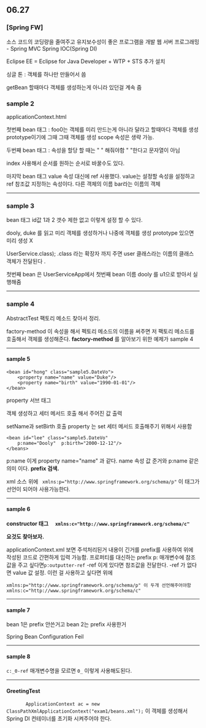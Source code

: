 ## 06.27

  ### [Spring FW] 

소스 코드의 코딩량을 줄여주고 유지보수성이 좋은 프로그램을 개발
 웹 서버 프로그래밍 - Spring MVC 
		   					    Spring IOC(Spring DI)

 Eclipse EE = Eclipse for Java Developer + WTP + STS 추가 설치 

싱글 톤 : 객체를 하나만 만들어서 씀 

getBean 할때마다 객체를 생성하는게 아니라 있던걸 계속 줌 

### sample 2

applicationContext.html

첫번째 bean 태그 : foo0는 객체를 미리 만드는게 아니라 달라고 할때마다 객체를 생성 prototype이기에 그때 그때 객체를 생성 scope 속성은 생략 가능. 

두번째 bean 태그 : 속성을 할당 할 때는 " " 해줘야함 " "한다고 문자열이 아님 

index 사용해서 순서를 원하는 순서로 바꿀수도 있다. 

마지막 bean 태그 value 속성 대신에 ref 사용했다.  value는 설정할 속성을 설정하고 ref 참조값 지정하는 속성이다. 다른 객체의 이름 bar라는 이름의 객체

--------

### sample 3 

bean 태그 id값 1과 2 갯수 제한 없고 이렇게 설정 할 수 있다. 

dooly, duke 를 읽고 미리 객체를 생성하거나 나중에 객체를 생성 prototype 있으면 미리 생성 X 

UserService.class); .class 라는 확장자 까지 주면 user 클래스라는 이름의  클래스 객체가 전달된다 .

첫번째 bean 은 UserServiceApp에서 첫번째 bean 이름 dooly 를 u1으로 받아서 실행해줌 

-------

### sample 4

AbstractTest  팩토리 메소드 찾아서 정리. 

 factory-method 이 속성을 해서 펙토리 메소드의 이름을 써주면 저 팩토리 메소드를 호출해서 객체를 생성해준다. **factory-method** 를 알아보기 위한 예제가 sample 4

-------

#### sample 5

```
<bean id="hong" class="sample5.DateVo">
	<property name="name" value="Duke"/>
	<property name="birth" value="1990-01-01"/>
</bean>
```

property 서브 태그 

객체 생성하고 세터 메서드 호출 해서 주어진 값 출력 

setName과 setBirth 호출 property 는 set 세터 메서드 호출해주기 위해서 사용함 

```
<bean id="lee" class="sample5.DateVo" 
	p:name="Dooly"  p:birth="2000-12-12"/>
</beans>
```

p:name 이게 property name="name" 과 같다. name 속성 값 준거와 p:name 같은 의미 이다. **prefix 검색.** 

xml 소스 위에 `	xmlns:p="http://www.springframework.org/schema/p"` 이 태그가 선언이 되어야 사용가능한다. 

----

#### sample 6 

**constructor 태그 `	xmlns:c="http://www.springframework.org/schema/c"`** 

**요것도 찾아보자.** 

applicationContext.xml 보면 주석처리된거 내용이 긴거를 prefix를 사용하여 위에 작성된 코드로 간편하게 입력 가능함. 프로퍼티를 대신하는 prefix p:                            매개변수에 참조값을 주고 싶다면`p:outputter-ref` -ref 이게 있다면 참조값을 전달한다. -ref 가 없다면 value 값 설정. 이런 걸 사용하고 싶다면 위에 

`xmlns:p="http://www.springframework.org/schema/p" 이 두개 선언해주어야함 
	xmlns:c="http://www.springframework.org/schema/c"`

---

#### sample 7 

bean 1은 prefix 안쓴거고 bean 2는 prefix 사용한거

Spring Bean Configuration Feil

-------

#### sample 8

`c:_0-ref` 매개변수명을 모르면 `0_` 이렇게 사용해도된다. 

 

----

#### GreetingTest 

`		ApplicationContext ac = new ClassPathXmlApplicationContext("exam1/beans.xml");` 이 객체를 생성해서 Spring DI 컨테이너를 초기화 시켜주어야 한다.